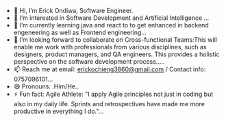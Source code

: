 - 👋 Hi, I’m Erick Ondiwa, Software Engineer.
- 👀 I’m interested in Software Development and Artificial Intelligence ...
- 🌱 I’m currently learning java and react to to get enhanced in backend engeneering as well as Frontend engineering...
- 💞️ I’m looking forward  to collaborate on Cross-functional Teams:This will enable me work with professionals from various disciplines, such as designers, product managers, and QA engineers. This provides a holistic perspective on the software development process.....
- 📫 Reach me at email: erickochieng3860@gmail.com / Contact info: 0757096101...
- 😄 Pronouns: .Him/He..
- ⚡ Fun fact: Agile Athlete: "I apply Agile principles not just in coding but also in my daily life. Sprints and retrospectives have made me more productive in everything I do."...

<!---
Erick-Ondiwa/Erick-Ondiwa is a ✨ special ✨ repository because its `README.md` (this file) appears on your GitHub profile.
You can click the Preview link to take a look at your changes.
--->
